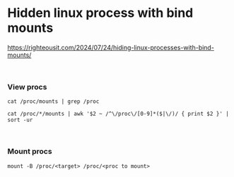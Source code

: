
# Hidden linux process with bind mounts

https://righteousit.com/2024/07/24/hiding-linux-processes-with-bind-mounts/


<br>

### View procs
`cat /proc/mounts | grep /proc`

`cat /proc/*/mounts | awk '$2 ~ /^\/proc\/[0-9]*($|\/)/ { print $2 }' | sort -ur`


<br>

### Mount procs

`mount -B /proc/<target> /proc/<proc to mount>`
